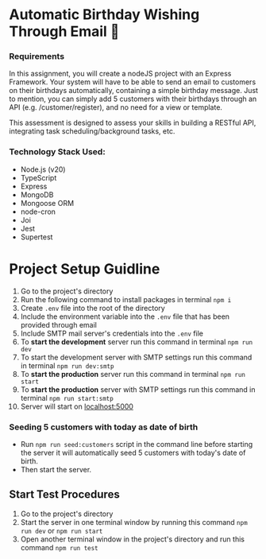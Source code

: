 # Automatic Birthday Wishing Through Email 🎂

### Requirements

In this assignment, you will create a nodeJS project with an Express Framework.
Your system will have to be able to send an email to customers on their birthdays automatically, containing a simple birthday message.  Just to mention, you can simply add 5 customers with their birthdays through an API (e.g. /customer/register), and no need for a view or template.

This assessment is designed to assess your skills in building a RESTful API, integrating task scheduling/background tasks, etc.

### **Technology Stack Used:**

* Node.js (v20)
* TypeScript
* Express
* MongoDB
* Mongoose ORM
* node-cron
* Joi
* Jest
* Supertest

# Project Setup Guidline

1. Go to the project's directory
2. Run the following command to install packages in terminal `npm i`
3. Create `.env` file into the root of the directory
4. Include the environment variable into the `.env` file that has been provided through email
5. Include SMTP mail server's credentials into the `.env` file
6. To **start the development** server run this command in terminal `npm run dev`
7. To start the development server with SMTP settings run this command in terminal `npm run dev:smtp`
8. To **start the production** server run this command in terminal `npm run start`
9. To **start the production** server with SMTP settings run this command in terminal `npm run start:smtp`
10. Server will start on [localhost:5000](http://localhost:5000)

### Seeding 5 customers with today as date of birth

* Run `npm run seed:customers` script in the command line before starting the server it will automatically seed 5 customers with today's date of birth.
* Then start the server.

## Start Test Procedures

1. Go to the project's directory
2. Start the server in one terminal window by running this command `npm run dev` or `npm run start`
3. Open another terminal window in the project's directory and run this command `npm run test`
